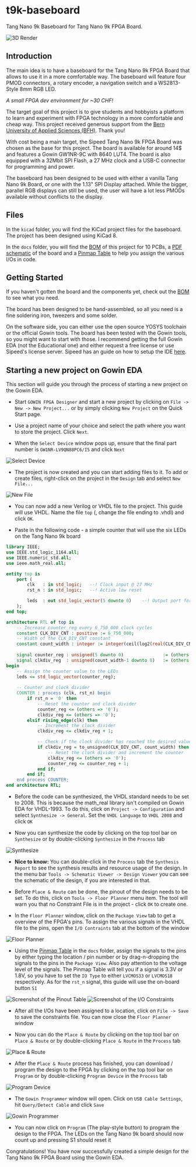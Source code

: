 # t9k-baseboard
Tang Nano 9k Baseboard for Tang Nano 9k FPGA Board.

![3D Render](images/3drender_3.png)

## Introduction

The main idea is to have a baseboard for the Tang Nano 9k FPGA Board that allows to use it in a more comfortable way.
The baseboard will feature four PMOD connectors, a rotary encoder, a navigation switch and a WS2813-Style 8mm RGB LED.

*A small FPGA dev environment for ~30 CHF!*

The target goal of this project is to give students and hobbyists a platform to learn and experiment with FPGA technology in a more comfortable and cheap way. This project received generous support from the [Bern University of Applied Sciences (BFH)](https://www.bfh.ch/ti/en/). Thank you!

With cost being a main target, the Sipeed Tang Nano 9k FPGA Board was chosen as the base for this project. The board is available for around 14$ and features a Gowin GW1NR-9C with 8640 LUT4. The board is also equipped with a 32Mbit SPI Flash, a 27 MHz clock and a USB-C connector for programming and power.

The baseboard has been designed to be used with either a vanilla Tang Nano 9k Board, or one with the 1.13" SPI Display attached.
While the bigger, parallel RGB displays can still be used, the user will have a lot less PMODs available without conflicts to the display.

## Files
In the `kicad` folder, you will find the KiCad project files for the baseboard.
The project has been designed using KiCad 8.

In the `docs` folder, you will find the [BOM](docs/BOM.pdf) of this project for 10 PCBs, a [PDF schematic](docs/SCHEMA.pdf) of the board and a [Pinmap Table](docs/Pinmap.pdf) to help you assign the various I/Os in code.

## Getting Started
If you haven't gotten the board and the components yet, check out the [BOM](docs/BOM.pdf) to see what you need.

The board has been designed to be hand-assembled, so all you need is a fine soldering iron, tweezers and some solder.

On the software side, you can either use the open source YOSYS toolchain or the official Gowin tools. The board has been tested with the Gowin tools, so you might want to start with those. I recommend getting the full Gowin EDA (not the Educational one) and either request a free license or use Sipeed's license server. Sipeed has an guide on how to setup the IDE [here](https://wiki.sipeed.com/hardware/en/tang/Tang-Nano-Doc/install-the-ide.html).

## Starting a new project on Gowin EDA
This section will guide you through the process of starting a new project on the Gowin EDA.
- Start `GOWIN FPGA Designer` and start a new project by clicking on `File -> New -> New Project...` or by simply clicking `New Project` on the Quick Start page.

- Use a project name of your choice and select the path where you want to store the project. Click `Next`.

- When the `Select Device` window pops up, ensure that the final part number is `GW1NR-LV9QN88PC6/I5` and click `Next`

![Select Device](images/select_device.png)

- The project is now created and you can start adding files to it. To add or create files, right-click on the project in the `Design` tab and select `New File...`

![New File](images/new_file.png)

- You can now add a new Verilog or VHDL file to the project. This guide will use VHDL. Name the file `top` (, change the file ending to .vhdl) and click `OK`.

- Paste in the following code - a simple counter that will use the six LEDs on the Tang Nano 9k board
```vhdl
library IEEE;
use IEEE.std_logic_1164.all;
use IEEE.numeric_std.all;
use ieee.math_real.all;

entity top is 
	port (
		clk   : in std_logic;	--! Clock input @ 27 MHz
		rst_n : in std_logic;	--! Active low reset

		leds  : out std_logic_vector(5 downto 0)	--! Output port for the LEDs
	);
end top;

architecture RTL of top is
	-- Increase counter_reg every 6_750_000 clock cycles
	constant CLK_DIV_CNT : positive := 6_750_000;
	-- Width of the CLK_DIV_CNT constant
	constant count_width : integer := integer(ceil(log2(real(CLK_DIV_CNT))));
	
	signal counter_reg : unsigned(5 downto 0)				:= (others => '0');
	signal clkdiv_reg  : unsigned(count_width-1 downto 0)	:= (others => '0');
begin
	-- Assign the counter value to the LEDs
	leds <= std_logic_vector(counter_reg);
	
	-- Counter and clock divider
	COUNTER : process (clk, rst_n) begin
		if rst_n = '0' then
			-- Reset the counter and clock divider
			counter_reg <= (others => '0');
			clkdiv_reg <= (others => '0');
		elsif rising_edge(clk) then
			-- Increment the clock divider
			clkdiv_reg <= clkdiv_reg + 1;

			-- Check if the clock divider has reached the desired value
			if clkdiv_reg = to_unsigned(CLK_DIV_CNT, count_width) then
				-- Reset the clock divider and increment the counter
				clkdiv_reg <= (others => '0');
				counter_reg <= counter_reg + 1;
			end if;
		end if;
	end process COUNTER;
end architecture RTL;
```

- Before the code can be synthesized, the VHDL standard needs to be set to 2008. This is because the math_real library isn't compiled on Gowin EDA for VHDL-1993. To do this, click on `Project -> Configuration` and select `Synthesize -> General`. Set the `VHDL Language` to `VHDL 2008` and click `OK`

- Now you can synthesize the code by clicking on the top tool bar on `Synthesize` or by double-clicking `Synthesize` in the `Process` tab

![Synthesize](images/synthesize.png)

- **Nice to know:** You can double-click in the `Process` tab the `Synthesis Report` to see the synthesis results and resource usage of the design. In the menu bar `Tools -> Schematic Viewer -> Design Viewer` you can see the schematic of the design, if you are interested in that.

- Before `Place & Route` can be done, the pinout of the design needs to be set. To do this, click on `Tools -> Floor Planner` menu item. The tool will warn you that no Constraint File is in the project - click `OK` to create one.

- In the `Floor Planner` window, click on the `Package View` tab to get a overview of the FPGA's pins. To assign the various signals in the VHDL file to the pins, open the `I/O Contraints` tab at the bottom of the window

![Floor Planner](images/floorplanner_1.png)

- Using the [Pinmap Table](docs/Pinmap.pdf) in the `docs` folder, assign the signals to the pins by either typing the location / pin number or by drag-n-dropping the signals to the pins in the `Package View`. Also pay attention to the voltage level of the signals. The Pinmap Table will tell you if a signal is 3.3V or 1.8V, so you have to set the `IO Type` to either `LVCMOS33` or `LVCMOS18` respectively. As for the `rst_n` signal, this guide will use the on-board button `S1`

![Screenshot of the Pinout Table](images/floorplanner_2.png)
![Screenshot of the I/O Constraints](images/floorplanner_3.png)

- After all the I/Os have been assigned to a location, click on `File -> Save` to save the constraints file. You can now close the `Floor Planner` window

- Now you can do the `Place & Route` by clicking on the top tool bar on `Place & Route` or by double-clicking `Place & Route` in the `Process` tab

![Place & Route](images/place_and_route.png)

- After the `Place & Route` process has finished, you can download / program the design to the FPGA by clicking on the top tool bar on `Program` or by double-clicking `Program Device` in the `Process` tab

![Program Device](images/programming.png)

- The `Gowin Programmer` window will open. Click on `USB Cable Settings`, hit `Query/Detect Cable` and click `Save`

![Gowin Programmer](images/cable_setting.png)

- You can now click on `Program` (The play-style button) to program the design to the FPGA. The LEDs on the Tang Nano 9k board should now count up and pressing S1 should reset it

Congratulations! You have now successfully created a simple design for the Tang Nano 9k FPGA Board using the Gowin EDA.